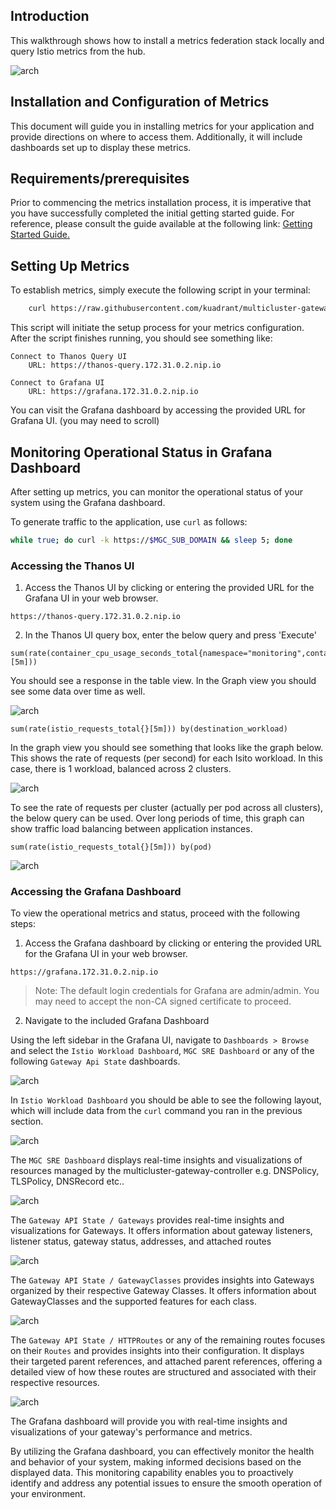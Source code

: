 ## Introduction

This walkthrough shows how to install a metrics federation stack locally and query Istio metrics from the hub.

![arch](../images/metrics/metrics-federation.png)

## Installation and Configuration of Metrics
This document will guide you in installing metrics for your application and provide directions on where to access them. Additionally, it will include dashboards set up to display these metrics. 

## Requirements/prerequisites

Prior to commencing the metrics installation process, it is imperative that you have successfully completed the initial getting started guide. For reference, please consult the guide available at the following link: [Getting Started Guide.](../how-to/multicluster-gateways-walkthrough.md)

## Setting Up Metrics

To establish metrics, simply execute the following script in your terminal:

```bash
    curl https://raw.githubusercontent.com/kuadrant/multicluster-gateway-controller/main/hack/quickstart-metrics.sh | bash
```

This script will initiate the setup process for your metrics configuration.
After the script finishes running, you should see something like:

```
Connect to Thanos Query UI
    URL: https://thanos-query.172.31.0.2.nip.io

Connect to Grafana UI
    URL: https://grafana.172.31.0.2.nip.io
```

You can visit the Grafana dashboard by accessing the provided URL for Grafana UI. (you may need to scroll)

## Monitoring Operational Status in Grafana Dashboard

After setting up metrics, you can monitor the operational status of your system using the Grafana dashboard.

To generate traffic to the application, use `curl` as follows:

```bash
while true; do curl -k https://$MGC_SUB_DOMAIN && sleep 5; done
```

### Accessing the Thanos UI

1. Access the Thanos UI by clicking or entering the provided URL for the Grafana UI in your web browser.

```
https://thanos-query.172.31.0.2.nip.io
```

2. In the Thanos UI query box, enter the below query and press 'Execute'

```
sum(rate(container_cpu_usage_seconds_total{namespace="monitoring",container="prometheus"}[5m]))
```

You should see a response in the table view.
In the Graph view you should see some data over time as well.

![arch](../images/metrics/metrics-federation-example-data.png)

```
sum(rate(istio_requests_total{}[5m])) by(destination_workload)
```

In the graph view you should see something that looks like the graph below.
This shows the rate of requests (per second) for each Isito workload.
In this case, there is 1 workload, balanced across 2 clusters.

![arch](../images/metrics/metrics-federation-traffic-data.png)

To see the rate of requests per cluster (actually per pod across all clusters), the below query can be used.
Over long periods of time, this graph can show traffic load balancing between application instances.

```
sum(rate(istio_requests_total{}[5m])) by(pod)
```

![arch](../images/metrics/metrics-federation-traffic-data-per-pod.png)

### Accessing the Grafana Dashboard
To view the operational metrics and status, proceed with the following steps:

1. Access the Grafana dashboard by clicking or entering the provided URL for the Grafana UI in your web browser.

```
https://grafana.172.31.0.2.nip.io
```
>Note: The default login credentials for Grafana are admin/admin. You may need to accept the non-CA signed certificate to proceed.

2. Navigate to the included Grafana Dashboard

Using the left sidebar in the Grafana UI, navigate to `Dashboards > Browse` and select the `Istio Workload Dashboard`, `MGC SRE Dashboard` or any of the following `Gateway Api State` dashboards.

![arch](../images/metrics/metrics-federation-grafana-dashboard-3.png)

In `Istio Workload Dashboard` you should be able to see the following layout, which will include data from the `curl` command you ran in the previous section.

![arch](../images/metrics/metrics-federation-grafana-dashboard-2.png)

The `MGC SRE Dashboard` displays real-time insights and visualizations of resources managed by the multicluster-gateway-controller e.g. DNSPolicy, TLSPolicy, DNSRecord etc..

![arch](../images/metrics/metrics-federation-grafana-dashboard-4.png)

The `Gateway API State / Gateways` provides real-time insights and visualizations for Gateways. It offers information about gateway listeners, listener status, gateway status, addresses, and attached routes

![arch](../images/metrics/metrics-federation-grafana-dashboard-5.png)

The `Gateway API State / GatewayClasses` provides insights into Gateways organized by their respective Gateway Classes. It offers information about GatewayClasses and the supported features for each class.

![arch](../images/metrics/metrics-federation-grafana-dashboard-6.png)

The `Gateway API State / HTTPRoutes` or any of the remaining routes focuses on their `Routes` and provides insights into their configuration. It displays their targeted parent references, and attached parent references, offering a detailed view of how these routes are structured and associated with their respective resources.

![arch](../images/metrics/metrics-federation-grafana-dashboard-7.png)

The Grafana dashboard will provide you with real-time insights and visualizations of your gateway's performance and metrics.

By utilizing the Grafana dashboard, you can effectively monitor the health and behavior of your system, making informed decisions based on the displayed data. This monitoring capability enables you to proactively identify and address any potential issues to ensure the smooth operation of your environment.

